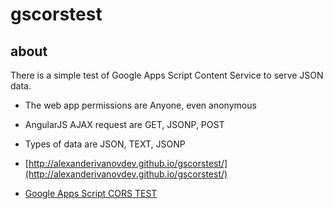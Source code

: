 # gscorstest
## about
There is a simple test of Google Apps Script Content Service to serve JSON data.
 - The web app permissions are Anyone, even anonymous
 - AngularJS AJAX request are GET, JSONP, POST
 - Types of data are JSON, TEXT, JSONP

 - [http://alexanderivanovdev.github.io/gscorstest/](http://alexanderivanovdev.github.io/gscorstest/)
 - [Google Apps Script CORS TEST](https://script.google.com/d/1XxUV2sSX0aH1PgpT8KJEp6WM_vUBZdsiSJSAmgW3YinoVesyWfF_c27Q/edit?usp=sharing)
